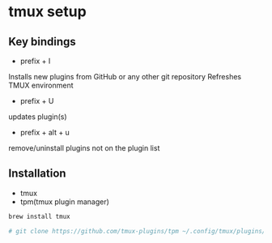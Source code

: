 # tmux setup

## Key bindings

- prefix + I

Installs new plugins from GitHub or any other git repository
Refreshes TMUX environment

- prefix + U

updates plugin(s)

- prefix + alt + u

remove/uninstall plugins not on the plugin list

## Installation

- tmux
- tpm(tmux plugin manager)

```sh
brew install tmux

# git clone https://github.com/tmux-plugins/tpm ~/.config/tmux/plugins/tpm
```
